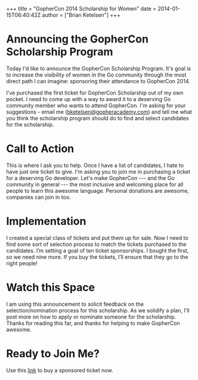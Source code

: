 +++
title = "GopherCon 2014 Scholarship for Women"
date = 2014-01-15T06:40:42Z
author = ["Brian Ketelsen"]
+++

# Announcing the GopherCon Scholarship Program

Today I'd like to announce the GopherCon Scholarship Program.  It's goal is to increase the visibility of women in the Go community through the most direct path I can imagine: sponsoring their attendance to GopherCon 2014.

I've purchased the first ticket for GopherCon Scholarship out of my own pocket.  I need to come up with a way to award it to a deserving Go community member who wants to attend GopherCon.  I'm asking for your suggestions - email me (bketelsen@gopheracademy.com) and tell me what you think the scholarship program should do to find and select candidates for the scholarship.

# Call to Action

This is where I ask you to help.  Once I have a list of candidates, I hate to have just one ticket to give.  I'm asking you to join me in purchasing a ticket for a deserving Go developer.  Let's make GopherCon --- and the Go community in general --- the most inclusive and welcoming place for all people to learn this awesome language.  Personal donations are awesome, companies can join in too.

# Implementation

I created a special class of tickets and put them up for sale.  Now I need to find some sort of selection process to match the tickets purchased to the candidates.  I’m setting a goal of ten ticket sponsorships.  I bought the first, so we need nine more.  If you buy the tickets, I’ll ensure that they go to the right people!

# Watch this Space

I am using this announcement to solicit feedback on the selection/nomination process for this scholarship.  As we solidify a plan, I'll post more on how to apply or nominate someone for the scholarship.  Thanks for reading this far, and thanks for helping to make GopherCon awesome.

# Ready to Join Me?

Use this [link](https://tito.io/gophercon/gophercon-2014?release_id=wpqdsz3nwzu) to buy a sponsored ticket now.
